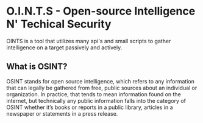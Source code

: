  # O.I.N.T.S - Open-source Intelligence N' Techical Security
 
 OINTS is a tool that utilizes many api's and small scripts to gather intelligence on a target passively and actively.

## What is OSINT?

OSINT stands for open source intelligence, which refers to any information that can legally be gathered from free, public sources about an individual or organization. In practice, that tends to mean information found on the internet, but technically any public information falls into the category of OSINT whether it’s books or reports in a public library, articles in a newspaper or statements in a press release.

